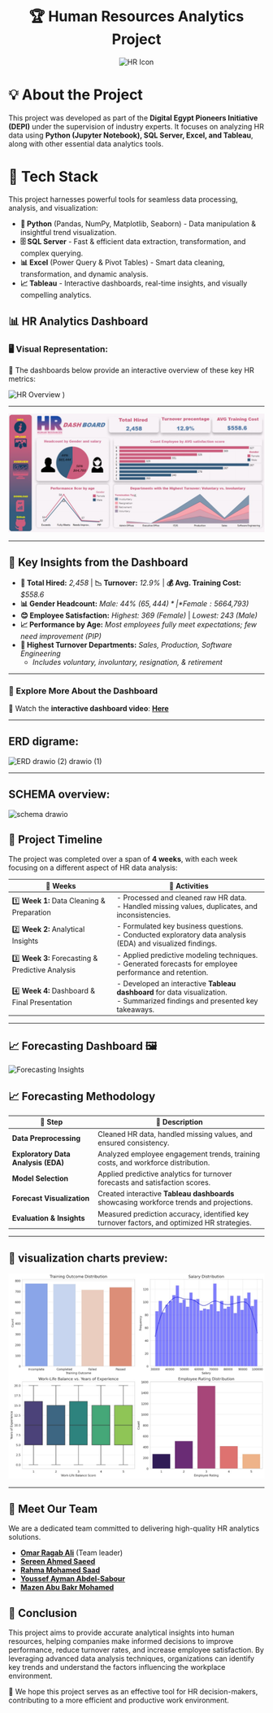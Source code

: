 <h1 align="center">🏆 Human Resources Analytics Project</h1>

<p align="center">
  <img src="https://cdn-icons-png.flaticon.com/128/3135/3135715.png" alt="HR Icon" width="200"/>
</p>



# 💡 About the Project 
This project was developed as part of the **Digital Egypt Pioneers Initiative (DEPI)** under the supervision of industry experts. It focuses on analyzing HR data using **Python (Jupyter Notebook), SQL Server, Excel, and Tableau**, along with other essential data analytics tools.  


# 🚀  Tech Stack

This project harnesses powerful tools for seamless data processing, analysis, and visualization:

- **🐍 Python** (Pandas, NumPy, Matplotlib, Seaborn) - Data manipulation & insightful trend visualization.
- **🗄️ SQL Server** - Fast & efficient data extraction, transformation, and complex querying.
- **📊 Excel** (Power Query & Pivot Tables) - Smart data cleaning, transformation, and dynamic analysis.
- **📈 Tableau** - Interactive dashboards, real-time insights, and visually compelling analytics.


## 📊 HR Analytics Dashboard  

### 🖥️ Visual Representation:
📌 The dashboards below provide an interactive overview of these key HR metrics:


![HR Overview](https://github.com/user-attachments/assets/34ff1cf4-22c6-455a-99d9-590b1a87ac9f)
)  

---

![HR Summary Dashboard](project_image's/HR%20summary%20dashboard.jpg)  

---  

## 🔹 **Key Insights from the Dashboard**
- **👥 Total Hired:** *2,458* | **📉 Turnover:** *12.9%* | **💰 Avg. Training Cost:** *$558.6*  
- **📊 Gender Headcount:** *Male: 44% ($65,444)* | *Female: 56% ($64,793)*  
- **😊 Employee Satisfaction:** *Highest: 369 (Female)* | *Lowest: 243 (Male)*  
- **📈 Performance by Age:** *Most employees fully meet expectations; few need improvement (PIP)*  
- **🏢 Highest Turnover Departments:** *Sales, Production, Software Engineering*  
  - *Includes voluntary, involuntary, resignation, & retirement*  
--- 
 
### 🎥 Explore More About the Dashboard  
🔹 Watch the **interactive dashboard video**:  [**Here**](https://drive.google.com/file/d/1BjdJeIXb2auuJ5Lr9ByYCFW3NGsT3kV-/preview)

---

##  ERD digrame:

![ERD drawio (2) drawio (1)](https://github.com/user-attachments/assets/19fd2e84-3a1b-4b8c-ae93-9329a716519e)

---


## SCHEMA overview:

![schema drawio](https://github.com/user-attachments/assets/30600f46-757f-4e3f-9ca2-0abaae065be9)







## 📅 Project Timeline 
The project was completed over a span of **4 weeks**, with each week focusing on a different aspect of HR data analysis:  

| 📆 **Weeks**     | 📌 **Activities**  |
|-----------------|------------------|
| 1️⃣ **Week 1:** Data Cleaning & Preparation  | - Processed and cleaned raw HR data.  <br> - Handled missing values, duplicates, and inconsistencies.  |
| 2️⃣ **Week 2:** Analytical Insights  | - Formulated key business questions.  <br> - Conducted exploratory data analysis (EDA) and visualized findings.  |
| 3️⃣ **Week 3:** Forecasting & Predictive Analysis  | - Applied predictive modeling techniques.  <br> - Generated forecasts for employee performance and retention.  |
| 4️⃣ **Week 4:** Dashboard & Final Presentation  | - Developed an interactive **Tableau dashboard** for data visualization.  <br> - Summarized findings and presented key takeaways.  |

---

## 📈 Forecasting Dashboard 🖼️

![Forecasting Insights](https://github.com/user-attachments/assets/4b3dc16f-0700-4a04-abdb-6a288fd6a36a)  

## 📈 Forecasting Methodology  

| 🔹 Step                 | 📝 Description |
|-------------------------|------------------------------------------------|
| **Data Preprocessing**  | Cleaned HR data, handled missing values, and ensured consistency. |
| **Exploratory Data Analysis (EDA)**  | Analyzed employee engagement trends, training costs, and workforce distribution. |
| **Model Selection**     | Applied predictive analytics for turnover forecasts and satisfaction scores. |
| **Forecast Visualization** | Created interactive **Tableau dashboards** showcasing workforce trends and projections. |
| **Evaluation & Insights**  | Measured prediction accuracy, identified key turnover factors, and optimized HR strategies. |

---


## 🏢 visualization charts preview:

![HR Overview Dashboard](project_image's/visualization_charts.jpg)  



---

##  👥 Meet Our Team
We are a dedicated team committed to delivering high-quality HR analytics solutions.
- **[Omar Ragab Ali](https://www.linkedin.com/in/omar-rageb)** (Team leader)
- **[Sereen Ahmed Saeed](https://www.linkedin.com/in/sereen-alsid-16993231a)**
- **[Rahma Mohamed Saad](https://www.linkedin.com/in/rahma-mohammed-326167295)**
- **[Youssef Ayman Abdel-Sabour](https://www.linkedin.com/in/youssefayman8)**
- **[Mazen Abu Bakr Mohamed](http://linkedin.com/in/mazen-el-nady-39b054289)**

## 🎯 Conclusion

This project aims to provide accurate analytical insights into human resources, helping companies make informed decisions to improve performance, reduce turnover rates, and increase employee satisfaction. By leveraging advanced data analysis techniques, organizations can identify key trends and understand the factors influencing the workplace environment.

🚀 We hope this project serves as an effective tool for HR decision-makers, contributing to a more efficient and productive work environment.


